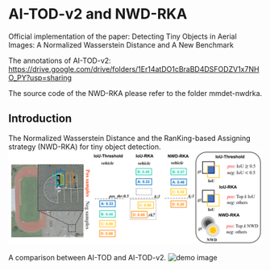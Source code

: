 # AI-TOD-v2 and NWD-RKA
Official implementation of the paper: Detecting Tiny Objects in Aerial Images: A Normalized Wasserstein Distance and A New Benchmark

The annotations of AI-TOD-v2: https://drive.google.com/drive/folders/1Er14atDO1cBraBD4DSFODZV1x7NHO_PY?usp=sharing

The source code of the NWD-RKA please refer to the folder mmdet-nwdrka. 

## Introduction
The Normalized Wasserstein Distance and the RanKing-based Assigning strategy (NWD-RKA) for tiny object detection. 
![demo image](figures/nwdrka.PNG)

A comparison between AI-TOD and AI-TOD-v2.
![demo image](figures/fps2.gif)
